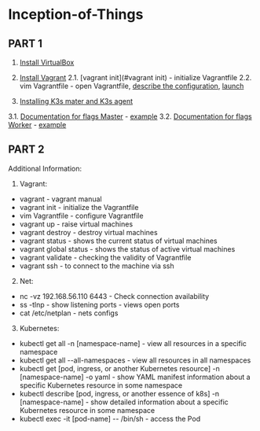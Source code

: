# Inception-of-Things
## PART 1

1. [Install VirtualBox](https://www.virtualbox.org/wiki/Linux_Downloads)
2. [Install Vagrant](https://developer.hashicorp.com/vagrant/downloads)
	2.1. [vagrant init](#vagrant init) - initialize Vagrantfile
	2.2. vim Vagrantfile - open Vagrantfile, [describe the configuration](https://developer.hashicorp.com/vagrant/docs/vagrantfile), [launch](#launch)


3. [Installing K3s mater and K3s agent](https://docs.k3s.io/quick-start)

3.1. [Documentation for flags Master](https://docs.k3s.io/cli/server) - [example](https://github.com/SavchenkoDV/Inception-of-Things/blob/main/p1/scripts/server.sh)
3.2. [Documentation for flags Worker](https://docs.k3s.io/cli/agent)  - [example](https://github.com/SavchenkoDV/Inception-of-Things/blob/main/p1/scripts/worker.sh) 

## PART 2





Additional Information:
1. Vagrant: 
- vagrant - vagrant manual
- vagrant init<!--{#vagrant init}--> - initialize the Vagrantfile
- vim Vagrantfile - configure Vagrantfile
- vagrant up<!--{#launch}--> - raise virtual machines
- vagrant destroy - destroy virtual machines
- vagrant status - shows the current status of virtual machines
- vagrant global status - shows the status of active virtual machines
- vagrant validate - checking the validity of Vagrantfile
- vagrant ssh <machine name> - to connect to the machine via ssh
2. Net:
- nc -vz 192.168.56.110 6443 - Check connection availability
- ss -tlnp - show listening ports - views open ports
- cat /etc/netplan - nets configs
3. Kubernetes:
- kubectl get all -n [namespace-name] - view all resources in a specific namespace
- kubectl get all --all-namespaces - view all resources in all namespaces
- kubectl get [pod, ingress, or another Kubernetes resource] -n [namespace-name] -o yaml - show YAML manifest information about a specific Kubernetes resource in some namespace
- kubectl describe [pod, ingress, or another essence of k8s] -n [namespace-name] - show detailed information about a specific Kubernetes resource in some namespace
- kubectl exec -it [pod-name] -- /bin/sh - access the Pod